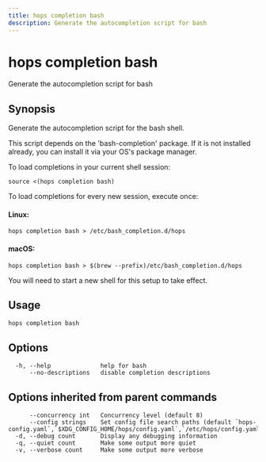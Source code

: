 ```yaml
---
title: hops completion bash
description: Generate the autocompletion script for bash
---
```


<!--
This documentation is auto generated by a script.
Please do not edit this file directly.
-->

<!-- markdownlint-disable-next-line single-title -->
# hops completion bash

Generate the autocompletion script for bash

## Synopsis

Generate the autocompletion script for the bash shell.

This script depends on the 'bash-completion' package.
If it is not installed already, you can install it via your OS's package manager.

To load completions in your current shell session:

	source <(hops completion bash)

To load completions for every new session, execute once:

#### Linux:

	hops completion bash > /etc/bash_completion.d/hops

#### macOS:

	hops completion bash > $(brew --prefix)/etc/bash_completion.d/hops

You will need to start a new shell for this setup to take effect.


## Usage

```plaintext
hops completion bash
```

## Options

```plaintext
  -h, --help              help for bash
      --no-descriptions   disable completion descriptions
```

## Options inherited from parent commands

```plaintext
      --concurrency int   Concurrency level (default 8)
      --config strings    Set config file search paths (default `hops-config.yaml`,`$XDG_CONFIG_HOME/hops/config.yaml`,`/etc/hops/config.yaml`)
  -d, --debug count       Display any debugging information
  -q, --quiet count       Make some output more quiet
  -v, --verbose count     Make some output more verbose
```
